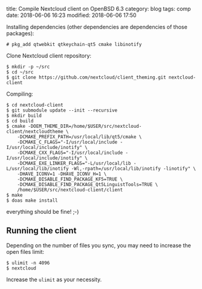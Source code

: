 title: Compile Nextcloud client on OpenBSD 6.3
category: blog
tags: comp
date: 2018-06-06 16:23
modified: 2018-06-06 17:50

Installing dependencies (other dependencies are dependencies of those packages):

    # pkg_add qtwebkit qtkeychain-qt5 cmake libinotify

Clone Nextcloud client repository:

    $ mkdir -p ~/src
    $ cd ~/src
    $ git clone https://github.com/nextcloud/client_theming.git nextcloud-client
    
Compiling:

    $ cd nextcloud-client
    $ git submodule update --init --recursive
    $ mkdir build
    $ cd build
    $ cmake -DOEM_THEME_DIR=/home/$USER/src/nextcloud-client/nextcloudtheme \
        -DCMAKE_PREFIX_PATH=/usr/local/lib/qt5/cmake \
        -DCMAKE_C_FLAGS="-I/usr/local/include -I/usr/local/include/inotify" \
        -DCMAKE_CXX_FLAGS="-I/usr/local/include -I/usr/local/include/inotify" \
        -DCMAKE_EXE_LINKER_FLAGS="-L/usr/local/lib -L/usr/local/lib/inotify -Wl,-rpath=/usr/local/lib/inotify -linotify" \
        -DHAVE_ICONV=1 -DHAVE_ICONV_H=1 \
        -DCMAKE_DISABLE_FIND_PACKAGE_KF5=TRUE \
        -DCMAKE_DISABLE_FIND_PACKAGE_Qt5LinguistTools=TRUE \
        /home/$USER/src/nextcloud-client/client
    $ make
    $ doas make install

everything should be fine! ;-)

## Running the client

Depending on the number of files you sync, you may need to increase the open files limit:

    $ ulimit -n 4096
    $ nextcloud
    
Increase the `ulimit` as your necessity.
